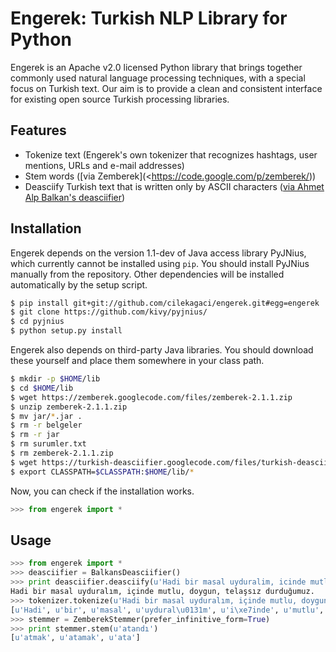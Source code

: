 Engerek: Turkish NLP Library for Python
=======================================

Engerek is an Apache v2.0 licensed Python library that brings together commonly
used natural language processing techniques, with a special focus on Turkish
text. Our aim is to provide a clean and consistent interface for existing open
source Turkish processing libraries.

Features
--------

- Tokenize text (Engerek's own tokenizer that recognizes hashtags, user
  mentions, URLs and e-mail addresses)
- Stem words ([via Zemberek](<https://code.google.com/p/zemberek/))
- Deasciify Turkish text that is written only by ASCII characters ([via Ahmet
  Alp Balkan's deasciifier](https://code.google.com/p/turkish-deasciifier/))

Installation
------------

Engerek depends on the version 1.1-dev of Java access library PyJNius, which
currently cannot be installed using `pip`. You should install PyJNius manually
from the repository. Other dependencies will be installed automatically by the
setup script.

```sh
$ pip install git+git://github.com/cilekagaci/engerek.git#egg=engerek
$ git clone https://github.com/kivy/pyjnius/
$ cd pyjnius
$ python setup.py install
```

Engerek also depends on third-party Java libraries. You should download these
yourself and place them somewhere in your class path.

```sh
$ mkdir -p $HOME/lib
$ cd $HOME/lib
$ wget https://zemberek.googlecode.com/files/zemberek-2.1.1.zip
$ unzip zemberek-2.1.1.zip
$ mv jar/*.jar .
$ rm -r belgeler
$ rm -r jar
$ rm surumler.txt
$ rm zemberek-2.1.1.zip
$ wget https://turkish-deasciifier.googlecode.com/files/turkish-deasciifier-1.0.jar
$ export CLASSPATH=$CLASSPATH:$HOME/lib/*
```

Now, you can check if the installation works.

```python
>>> from engerek import *
```

Usage
-----

```python
>>> from engerek import *
>>> deasciifier = BalkansDeasciifier()
>>> print deasciifier.deasciify(u'Hadi bir masal uyduralim, icinde mutlu, doygun, telassiz durdugumuz.')
Hadi bir masal uyduralım, içinde mutlu, doygun, telaşsız durduğumuz.
>>> tokenizer.tokenize(u'Hadi bir masal uyduralım, içinde mutlu, doygun, telaşsız durduğumuz.')
[u'Hadi', u'bir', u'masal', u'uydural\u0131m', u'i\xe7inde', u'mutlu', u'doygun', u'tela\u015fs\u0131z', u'durdu\u011fumuz']
>>> stemmer = ZemberekStemmer(prefer_infinitive_form=True)
>>> print stemmer.stem(u'atandı')
[u'atmak', u'atamak', u'ata']
```

